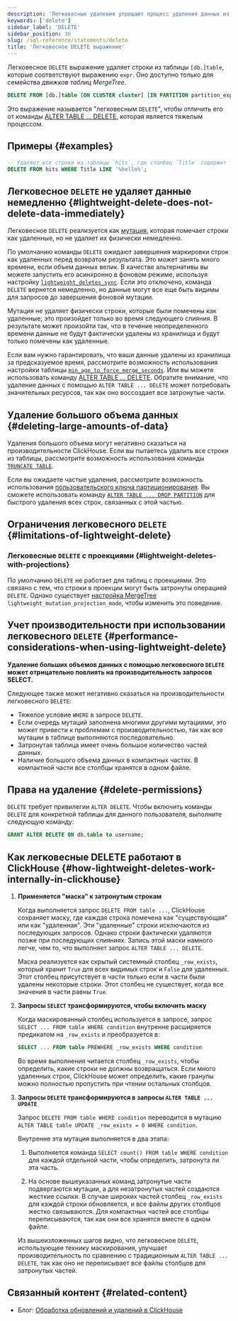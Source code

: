 ```yaml
---
description: 'Легковесные удаления упрощают процесс удаления данных из базы данных.'
keywords: ['delete']
sidebar_label: 'DELETE'
sidebar_position: 36
slug: /sql-reference/statements/delete
title: 'Легковесное DELETE выражение'
---
```


Легковесное `DELETE` выражение удаляет строки из таблицы `[db.]table`, которые соответствуют выражению `expr`. Оно доступно только для семейства *движков таблиц MergeTree*.

```sql
DELETE FROM [db.]table [ON CLUSTER cluster] [IN PARTITION partition_expr] WHERE expr;
```

Это выражение называется "легковесным `DELETE`", чтобы отличить его от команды [ALTER TABLE ... DELETE](/sql-reference/statements/alter/delete), которая является тяжелым процессом.

## Примеры {#examples}

```sql
-- Удаляет все строки из таблицы `hits`, где столбец `Title` содержит текст `hello`
DELETE FROM hits WHERE Title LIKE '%hello%';
```

## Легковесное `DELETE` не удаляет данные немедленно {#lightweight-delete-does-not-delete-data-immediately}

Легковесное `DELETE` реализуется как [мутация](/sql-reference/statements/alter#mutations), которая помечает строки как удаленные, но не удаляет их физически немедленно.

По умолчанию команды `DELETE` ожидают завершения маркировки строк как удаленных перед возвратом результата. Это может занять много времени, если объем данных велик. В качестве альтернативы вы можете запустить его асинхронно в фоновом режиме, используя настройку [`lightweight_deletes_sync`](/operations/settings/settings#lightweight_deletes_sync). Если это отключено, команда `DELETE` вернется немедленно, но данные могут все еще быть видимы для запросов до завершения фоновой мутации.

Мутация не удаляет физически строки, которые были помечены как удаленные; это произойдет только во время следующего слияния. В результате может произойти так, что в течение неопределенного времени данные не будут фактически удалены из хранилища и будут только помечены как удаленные.

Если вам нужно гарантировать, что ваши данные удалены из хранилища за предсказуемое время, рассмотрите возможность использования настройки таблицы [`min_age_to_force_merge_seconds`](/operations/settings/merge-tree-settings#min_age_to_force_merge_seconds). Или вы можете использовать команду [ALTER TABLE ... DELETE](/sql-reference/statements/alter/delete). Обратите внимание, что удаление данных с помощью `ALTER TABLE ... DELETE` может потребовать значительных ресурсов, так как оно воссоздает все затронутые части.

## Удаление большого объема данных {#deleting-large-amounts-of-data}

Удаления большого объема могут негативно сказаться на производительности ClickHouse. Если вы пытаетесь удалить все строки из таблицы, рассмотрите возможность использования команды [`TRUNCATE TABLE`](/sql-reference/statements/truncate).

Если вы ожидаете частые удаления, рассмотрите возможность использования [пользовательского ключа партиционирования](/engines/table-engines/mergetree-family/custom-partitioning-key). Вы сможете использовать команду [`ALTER TABLE ... DROP PARTITION`](/sql-reference/statements/alter/partition#drop-partitionpart) для быстрого удаления всех строк, связанных с этой частью.

## Ограничения легковесного `DELETE` {#limitations-of-lightweight-delete}

### Легковесные `DELETE` с проекциями {#lightweight-deletes-with-projections}

По умолчанию `DELETE` не работает для таблиц с проекциями. Это связано с тем, что строки в проекции могут быть затронуты операцией `DELETE`. Однако существует [настройка MergeTree](/operations/settings/merge-tree-settings) `lightweight_mutation_projection_mode`, чтобы изменить это поведение.

## Учет производительности при использовании легковесного `DELETE` {#performance-considerations-when-using-lightweight-delete}

**Удаление больших объемов данных с помощью легковесного `DELETE` может отрицательно повлиять на производительность запросов SELECT.**

Следующее также может негативно сказаться на производительности легковесного `DELETE`:

- Тяжелое условие `WHERE` в запросе `DELETE`.
- Если очередь мутаций заполнена многими другими мутациями, это может привести к проблемам с производительностью, так как все мутации в таблице выполняются последовательно.
- Затронутая таблица имеет очень большое количество частей данных.
- Наличие большого объема данных в компактных частях. В компактной части все столбцы хранятся в одном файле.

## Права на удаление {#delete-permissions}

`DELETE` требует привилегии `ALTER DELETE`. Чтобы включить команды `DELETE` для конкретной таблицы для данного пользователя, выполните следующую команду:

```sql
GRANT ALTER DELETE ON db.table to username;
```

## Как легковесные DELETE работают в ClickHouse {#how-lightweight-deletes-work-internally-in-clickhouse}

1. **Применяется "маска" к затронутым строкам**

   Когда выполняется запрос `DELETE FROM table ...`, ClickHouse сохраняет маску, где каждая строка помечена как "существующая" или как "удаленная". Эти "удаленные" строки исключаются из последующих запросов. Однако строки фактически удаляются позже при последующих слияниях. Запись этой маски намного легче, чем то, что выполняет запрос `ALTER TABLE ... DELETE`.

   Маска реализуется как скрытый системный столбец `_row_exists`, который хранит `True` для всех видимых строк и `False` для удаленных. Этот столбец присутствует в части только если в части были удалены некоторые строки. Этот столбец не существует, когда все значения в части равны `True`.

2. **Запросы `SELECT` трансформируются, чтобы включить маску**

   Когда маскированный столбец используется в запросе, запрос `SELECT ... FROM table WHERE condition` внутренне расширяется предикатом на `_row_exists` и преобразуется в:
   ```sql
   SELECT ... FROM table PREWHERE _row_exists WHERE condition
   ```
   Во время выполнения читается столбец `_row_exists`, чтобы определить, какие строки не должны возвращаться. Если много удаленных строк, ClickHouse может определить, какие гранулы можно полностью пропустить при чтении остальных столбцов.

3. **Запросы `DELETE` трансформируются в запросы `ALTER TABLE ... UPDATE`**

   Запрос `DELETE FROM table WHERE condition` переводится в мутацию `ALTER TABLE table UPDATE _row_exists = 0 WHERE condition`.

   Внутренне эта мутация выполняется в два этапа:

   1. Выполняется команда `SELECT count() FROM table WHERE condition` для каждой отдельной части, чтобы определить, затронута ли эта часть.

   2. На основе вышеуказанных команд затронутые части подвергаются мутации, а для незатронутых частей создаются жесткие ссылки. В случае широких частей столбец `_row_exists` для каждой строки обновляется, и все файлы других столбцов жестко связываются. Для компактных частей все столбцы переписываются, так как они все хранятся вместе в одном файле.

   Из вышеизложенных шагов видно, что легковесное `DELETE`, использующее технику маскирования, улучшает производительность по сравнению с традиционным `ALTER TABLE ... DELETE`, так как оно не переписывает все файлы столбцов для затронутых частей.

## Связанный контент {#related-content}

- Блог: [Обработка обновлений и удалений в ClickHouse](https://clickhouse.com/blog/handling-updates-and-deletes-in-clickhouse)
